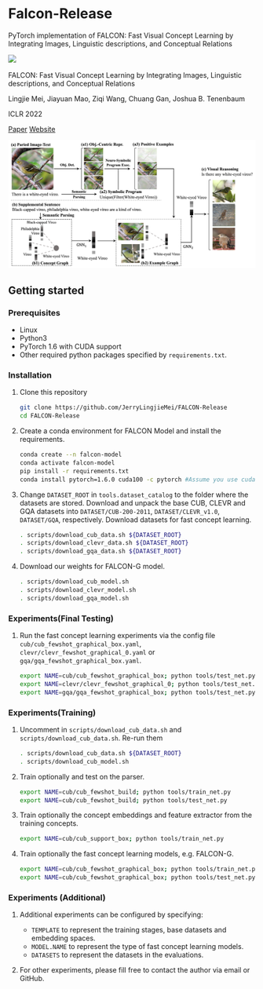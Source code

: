 # Falcon-Release
PyTorch implementation of FALCON: Fast Visual Concept Learning by Integrating Images, Linguistic descriptions, and Conceptual Relations

![](assets/teaser.png)

FALCON: Fast Visual Concept Learning by Integrating Images, Linguistic descriptions, and Conceptual Relations

Lingjie Mei, Jiayuan Mao, Ziqi Wang, Chuang Gan, Joshua B. Tenenbaum

ICLR 2022

[Paper](https://openreview.net/pdf?id=htWIlvDcY8) [Website](https://people.csail.mit.edu/jerrymei/projects/falcon/) 

![](assets/model.png)
## Getting started
### Prerequisites
+ Linux
+ Python3
+ PyTorch 1.6 with CUDA support
+ Other required python packages specified by `requirements.txt`.
### Installation
1. Clone this repository

    ```bash
    git clone https://github.com/JerryLingjieMei/FALCON-Release
    cd FALCON-Release
    ```

1. Create a conda environment for FALCON Model and install the requirements. 
    
    ```bash
    conda create --n falcon-model
    conda activate falcon-model
    pip install -r requirements.txt
    conda install pytorch=1.6.0 cuda100 -c pytorch #Assume you use cuda version 10.0
    ```
 
1. Change `DATASET_ROOT` in `tools.dataset_catalog` to the folder where the datasets are stored. 
    Download and unpack the base CUB, CLEVR and GQA datasets into 
    `DATASET/CUB-200-2011`,  `DATASET/CLEVR_v1.0`,  `DATASET/GQA`,  respectively. 
    Download datasets for fast concept learning. 

    ```bash
    . scripts/download_cub_data.sh ${DATASET_ROOT}
    . scripts/download_clevr_data.sh ${DATASET_ROOT}
    . scripts/download_gqa_data.sh ${DATASET_ROOT}
    ```

1. Download our weights for FALCON-G model.

    ```bash
    . scripts/download_cub_model.sh
    . scripts/download_clevr_model.sh
    . scripts/download_gqa_model.sh
    ```


### Experiments(Final Testing)

1. Run the fast concept learning experiments via the config file `cub/cub_fewshot_graphical_box.yaml`, `clevr/clevr_fewshot_graphical_0.yaml` 
    or `gqa/gqa_fewshot_graphical_box.yaml`. 
    
    ```bash
    export NAME=cub/cub_fewshot_graphical_box; python tools/test_net.py
    export NAME=clevr/clevr_fewshot_graphical_0; python tools/test_net.py
    export NAME=gqa/gqa_fewshot_graphical_box; python tools/test_net.py
    ```
   

### Experiments(Training)

1. Uncomment in `scripts/download_cub_data.sh` and `scripts/download_cub_data.sh`. Re-run them
    
    ```bash
    . scripts/download_cub_data.sh ${DATASET_ROOT}
    . scripts/download_cub_model.sh
    ```
   
2. Train optionally and test on the parser.
    
    ```bash
    export NAME=cub/cub_fewshot_build; python tools/train_net.py
    export NAME=cub/cub_fewshot_build; python tools/test_net.py
    ```
   
3. Train optionally the concept embeddings and feature extractor from the training concepts.
    
    ```bash
    export NAME=cub/cub_support_box; python tools/train_net.py
    ```

4. Train optionally the fast concept learning models, e.g. FALCON-G.
    ```bash
    export NAME=cub/cub_fewshot_graphical_box; python tools/train_net.py
    export NAME=cub/cub_fewshot_graphical_box; python tools/test_net.py
   ```
 
### Experiments (Additional)

1. Additional experiments can be configured by specifying:
    + `TEMPLATE` to represent the training stages, base datasets and embedding spaces. 
    + `MODEL.NAME` to represent the type of fast concept learning models. 
    + `DATASETS` to represent the datasets in the evaluations. 
    
2. For other experiments, please fill free to contact the author via email or GitHub.
